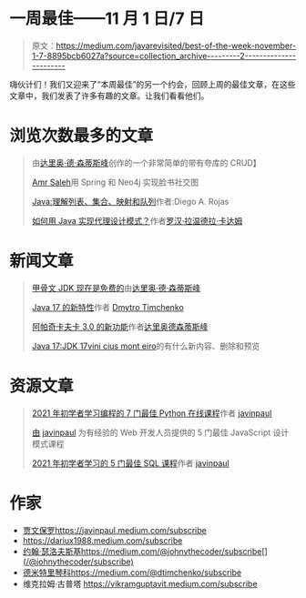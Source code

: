 # 一周最佳——11 月 1 日/7 日

> 原文：<https://medium.com/javarevisited/best-of-the-week-november-1-7-8895bcb6027a?source=collection_archive---------2----------------------->

嗨伙计们！我们又迎来了“本周最佳”的另一个约会，回顾上周的最佳文章，在这些文章中，我们发表了许多有趣的文章。让我们看看他们。

# 浏览次数最多的文章

> 由[达里奥·德·森蒂斯峰](https://medium.com/u/16b3e1182e6b?source=post_page-----8895bcb6027a--------------------------------)创作的一个非常简单的带有夸库的 CRUD】
> 
> [Amr Saleh](/javarevisited/implementing-facebook-social-graph-using-spring-and-neo4j-81c1b67351b7)用 Spring 和 Neo4j 实现脸书社交图
> 
> [Java:理解列表、集合、映射和队列](/javarevisited/java-understanding-list-set-map-and-queue-4330cf54596d)作者:Diego A. Rojas
> 
> [如何用 Java 实现代理设计模式？](/javarevisited/how-to-implement-proxy-design-pattern-using-java-719c06a0ae34)作者[罗汉·拉温德拉·卡达姆](https://medium.com/u/a1b33b7cda75?source=post_page-----8895bcb6027a--------------------------------)

# 新闻文章

> [甲骨文 JDK 现在是免费的](/javarevisited/oracle-jdk-now-is-free-1ff0802fa5fb)由[达里奥·德·森蒂斯峰](https://medium.com/u/16b3e1182e6b?source=post_page-----8895bcb6027a--------------------------------)
> 
> [Java 17 的新特性](/javarevisited/whats-new-in-java-17-e94b033ef211)作者 [Dmytro Timchenko](https://medium.com/u/b2ed152fefdb?source=post_page-----8895bcb6027a--------------------------------)
> 
> [阿帕奇卡夫卡 3.0 的新功能](/javarevisited/apache-kafka-3-0-is-out-5f95f3c02f7e)作者[达里奥德森蒂斯峰](https://medium.com/u/16b3e1182e6b?source=post_page-----8895bcb6027a--------------------------------)
> 
> [Java 17:JDK 17](/javarevisited/java-17-whats-new-removed-and-preview-in-jdk-17-62db367e62ee)[vini cius mont eiro](https://medium.com/u/f4d81e5b1cb1?source=post_page-----8895bcb6027a--------------------------------)的有什么新内容、删除和预览

# 资源文章

> [2021 年初学者学习编程的 7 门最佳 Python 在线课程](/javarevisited/7-best-python-online-courses-for-beginners-to-learn-programming-abe12cecb1ad)作者 [javinpaul](https://medium.com/u/bb36d8439904?source=post_page-----8895bcb6027a--------------------------------)
> 
> [由](/javarevisited/5-best-javascript-design-pattern-courses-for-experienced-web-developers-7f1b152e782e) [javinpaul](https://medium.com/u/bb36d8439904?source=post_page-----8895bcb6027a--------------------------------) 为有经验的 Web 开发人员提供的 5 门最佳 JavaScript 设计模式课程
> 
> [2021 年初学者学习的 5 门最佳 SQL 课程](/javarevisited/5-best-sql-courses-for-beginners-to-learn-in-2021-447daca3f801)作者 [javinpaul](https://medium.com/u/bb36d8439904?source=post_page-----8895bcb6027a--------------------------------)

# 作家

*   [贾文保罗](https://medium.com/u/bb36d8439904?source=post_page-----8895bcb6027a--------------------------------)https://javinpaul.medium.com/subscribe
*   https://dariux1988.medium.com/subscribe
*   [约翰·瑟洛夫斯基](https://medium.com/u/390a59d672a2?source=post_page-----8895bcb6027a--------------------------------)https://medium.com/@johnythecoder/subscribe[](/@johnythecoder/subscribe)
*   [德米特里琴科](https://medium.com/u/b2ed152fefdb?source=post_page-----8895bcb6027a--------------------------------)https://medium.com/@dtimchenko/subscribe
*   维克拉姆·古普塔 https://vikramguptavit.medium.com/subscribe
